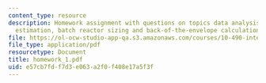 ```yaml
---
content_type: resource
description: Homework assignment with questions on topics data analysis, parameter
  estimation, batch reactor sizing and back-of-the-envelope calculation.
file: https://ol-ocw-studio-app-qa.s3.amazonaws.com/courses/10-490-integrated-chemical-engineering-i-fall-2006/e57cb7fdf7d3e063a2f0f408e17a5f3f_homework_1.pdf
file_type: application/pdf
resourcetype: Document
title: homework_1.pdf
uid: e57cb7fd-f7d3-e063-a2f0-f408e17a5f3f
---
```

